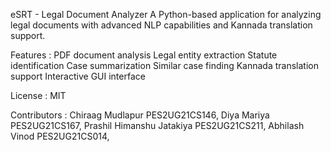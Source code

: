 eSRT - Legal Document Analyzer
A Python-based application for analyzing legal documents with advanced NLP capabilities and Kannada translation support.

Features : 
PDF document analysis
Legal entity extraction
Statute identification
Case summarization
Similar case finding
Kannada translation support
Interactive GUI interface

License : 
MIT

Contributors : 
Chiraag Mudlapur            PES2UG21CS146, 
Diya Mariya                 PES2UG21CS167, 
Prashil Himanshu Jatakiya   PES2UG21CS211, 
Abhilash Vinod              PES2UG21CS014, 
